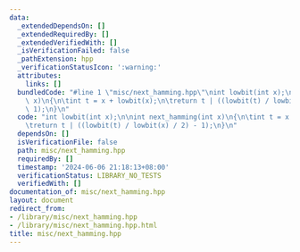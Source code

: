 ```yaml
---
data:
  _extendedDependsOn: []
  _extendedRequiredBy: []
  _extendedVerifiedWith: []
  _isVerificationFailed: false
  _pathExtension: hpp
  _verificationStatusIcon: ':warning:'
  attributes:
    links: []
  bundledCode: "#line 1 \"misc/next_hamming.hpp\"\nint lowbit(int x);\n\nint next_hamming(int\
    \ x)\n{\n\tint t = x + lowbit(x);\n\treturn t | ((lowbit(t) / lowbit(x) / 2) -\
    \ 1);\n}\n"
  code: "int lowbit(int x);\n\nint next_hamming(int x)\n{\n\tint t = x + lowbit(x);\n\
    \treturn t | ((lowbit(t) / lowbit(x) / 2) - 1);\n}\n"
  dependsOn: []
  isVerificationFile: false
  path: misc/next_hamming.hpp
  requiredBy: []
  timestamp: '2024-06-06 21:18:13+08:00'
  verificationStatus: LIBRARY_NO_TESTS
  verifiedWith: []
documentation_of: misc/next_hamming.hpp
layout: document
redirect_from:
- /library/misc/next_hamming.hpp
- /library/misc/next_hamming.hpp.html
title: misc/next_hamming.hpp
---
```

